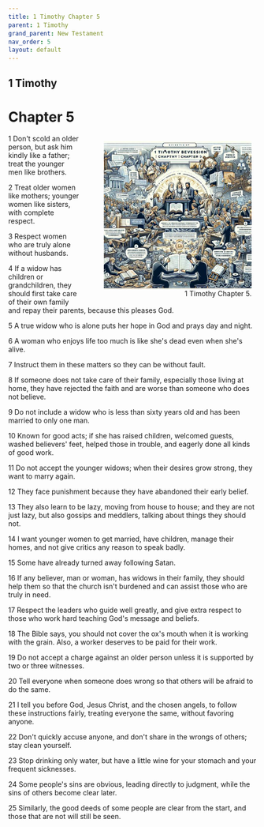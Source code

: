 ```yaml
---
title: 1 Timothy Chapter 5
parent: 1 Timothy
grand_parent: New Testament
nav_order: 5
layout: default
---
```


## 1 Timothy

# Chapter 5

<figure style="float: right; margin-right: 10px;">
    <img src="/assets/Image/1 Timothy/500/5.jpg" alt="1 Timothy Chapter 5" style="width: 300px; height: 300px; float: right;padding-left: 10px;"/>
    <figcaption style="clear: both;text-align: right;">1 Timothy Chapter 5.</figcaption>
</figure>
1 Don't scold an older person, but ask him kindly like a father; treat the younger men like brothers.

2 Treat older women like mothers; younger women like sisters, with complete respect.

3 Respect women who are truly alone without husbands.

4 If a widow has children or grandchildren, they should first take care of their own family and repay their parents, because this pleases God.

5 A true widow who is alone puts her hope in God and prays day and night.

6 A woman who enjoys life too much is like she's dead even when she's alive.

7 Instruct them in these matters so they can be without fault.

8 If someone does not take care of their family, especially those living at home, they have rejected the faith and are worse than someone who does not believe.

9 Do not include a widow who is less than sixty years old and has been married to only one man.

10 Known for good acts; if she has raised children, welcomed guests, washed believers' feet, helped those in trouble, and eagerly done all kinds of good work.

11 Do not accept the younger widows; when their desires grow strong, they want to marry again.

12 They face punishment because they have abandoned their early belief.

13 They also learn to be lazy, moving from house to house; and they are not just lazy, but also gossips and meddlers, talking about things they should not.

14 I want younger women to get married, have children, manage their homes, and not give critics any reason to speak badly.

15 Some have already turned away following Satan.

16 If any believer, man or woman, has widows in their family, they should help them so that the church isn't burdened and can assist those who are truly in need.

17 Respect the leaders who guide well greatly, and give extra respect to those who work hard teaching God's message and beliefs.

18 The Bible says, you should not cover the ox's mouth when it is working with the grain. Also, a worker deserves to be paid for their work.

19 Do not accept a charge against an older person unless it is supported by two or three witnesses.

20 Tell everyone when someone does wrong so that others will be afraid to do the same.

21 I tell you before God, Jesus Christ, and the chosen angels, to follow these instructions fairly, treating everyone the same, without favoring anyone.

22 Don't quickly accuse anyone, and don't share in the wrongs of others; stay clean yourself.

23 Stop drinking only water, but have a little wine for your stomach and your frequent sicknesses.

24 Some people's sins are obvious, leading directly to judgment, while the sins of others become clear later.

25 Similarly, the good deeds of some people are clear from the start, and those that are not will still be seen.


